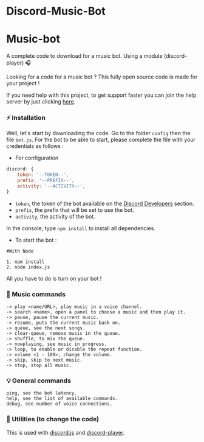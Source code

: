 # Discord-Music-Bot
# Music-bot
A complete code to download for a music bot. Using a module (discord-player) 🎧

Looking for a code for a music bot ? This fully open source code is made for your project !

If you need help with this project, to get support faster you can join the help server by just clicking [here](https://discord.gg/wrsRxJnTBu).

### ⚡ Installation

Well, let's start by downloading the code.
Go to the folder `config` then the file `bot.js`.
For the bot to be able to start, please complete the file with your credentials as follows :


- For configuration

```js
discord: {
    token: '--TOKEN--',
    prefix: '--PREFIX--',
    activity: '--ACTIVITY--',
}
```

- `token`, the token of the bot available on the [Discord Developers](https://discordapp.com/developers/applications) section.
- `prefix`, the prefix that will be set to use the bot.
- `activity`, the activity of the bot.

In the console, type `npm install` to install all dependencies.

- To start the bot :

```
#With Node

1. npm install
2. node index.js
```

All you have to do is turn on your bot !

### 🎵 Music commands

```
-> play <name/URL>, play music in a voice channel.
-> search <name>, open a panel to choose a music and then play it.
-> pause, pause the current music.
-> resume, puts the current music back on.
-> queue, see the next songs.
-> clear-queue, remove music in the queue.
-> shuffle, to mix the queue.
-> nowplaying, see music in progress.
-> loop, to enable or disable the repeat function.
-> volume <1 - 100>, change the volume.
-> skip, skip to next music.
-> stop, stop all music.
```

### 💡 General commands

```
ping, see the bot latency.
help, see the list of available commands.
debug, see number of voice connections.
```

### 🏓 Utilities (to change the code)


This is used with [discord.js](https://www.npmjs.com/package/discord.js) and [discord-player](https://www.npmjs.com/package/discord-player).
